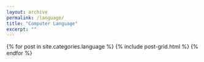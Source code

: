 ```yaml
---
layout: archive
permalink: /language/
title: "Computer Language"
excerpt: ""
---
```


<div class="tiles">
{% for post in site.categories.language %}
	{% include post-grid.html %}
{% endfor %}
</div><!-- /.tiles -->
